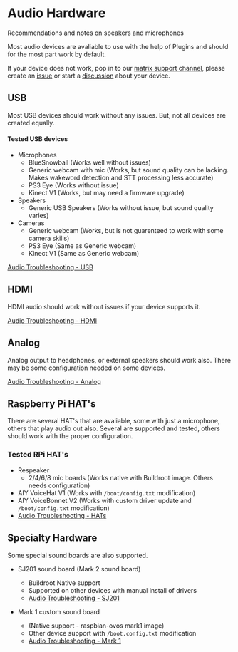 # Audio Hardware

Recommendations and notes on speakers and microphones

Most audio devices are avaliable to use with the help of Plugins and should for the most part work by default.

If your device does not work, pop in to our [matrix support channel](https://app.element.io/#/room/#openvoiceos-support:matrix.org), please create an [issue](https://github.com/OpenVoiceOS/ovos-dinkum-listener/issues) or start a [discussion](https://github.com/orgs/OpenVoiceOS/discussions) about your device.

## USB
Most USB devices should work without any issues.  But, not all devices are created equally.

#### Tested USB devices
- Microphones
  - BlueSnowball (Works well without issues)
  - Generic webcam with mic (Works, but sound quality can be lacking.  Makes wakeword detection and STT processing less accurate)
  - PS3 Eye (Works without issue)
  - Kinect V1 (Works, but may need a firmware upgrade)
- Speakers
  - Generic USB Speakers (Works without issue, but sound quality varies)
- Cameras
  - Generic webcam (Works, but is not guarenteed to work with some camera skills)
  - PS3 Eye (Same as Generic webcam)
  - Kinect V1 (Same as Generic webcam)

[Audio Troubleshooting - USB](troubleshooting_audio.md#USB)

## HDMI
HDMI audio should work without issues if your device supports it.

[Audio Troubleshooting - HDMI](troubleshooting_audio.md#HDMI)

## Analog
Analog output to headphones, or external speakers should work also.  There may be some configuration needed on some devices.

[Audio Troubleshooting - Analog](troubleshooting_audio.md#analog)

## Raspberry Pi HAT's
There are several HAT's that are avaliable, some with just a microphone, others that play audio out also.  Several are supported and tested, others should work with the proper configuration.

### Tested RPi HAT's
- Respeaker
  - 2/4/6/8 mic boards (Works native with Buildroot image.  Others needs configuration)
- AIY VoiceHat V1 (Works with `/boot/config.txt` modification)
- AIY VoiceBonnet V2 (Works with custom driver update and `/boot/config.txt` modification)
- [Audio Troubleshooting - HATs](troubleshooting_audio.md#hats)

## Specialty Hardware
Some special sound boards are also supported.

- SJ201 sound board (Mark 2 sound board)
  - Buildroot Native support
  - Supported on other devices with manual install of drivers
  - [Audio Troubleshooting - SJ201](troubleshooting_audio.md#sj201)

- Mark 1 custom sound board
  - (Native support - raspbian-ovos mark1 image)
  - Other device support with `/boot.config.txt` modification
  - [Audio Troubleshooting - Mark 1](troubleshooting_audio.md#mk1)
